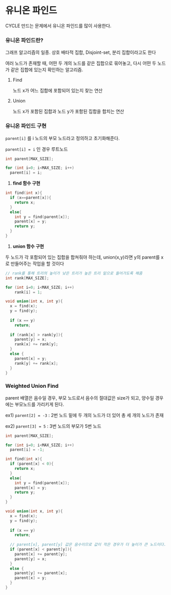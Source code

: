 # 유니온 파인드

CYCLE 만드는 문제에서 유니온 파인드를 많이 사용한다.

### 유니온 파인드란?

그래프 알고리즘의 일종. 상호 배타적 집합, Disjoint-set, 분리 집합이라고도 한다

여러 노드가 존재할 때, 어떤 두 개의 노드를 같은 집합으로 묶어놓고, 다시 어떤 두 노드가 같은 집합에 있는지 확인하는 알고리즘.

1. Find
    
    노드 x가 어느 집합에 포함되어 있는지 찾는 연산
    
2. Union
    
    노드 x가 포함된 집합과 노드 y가 포함된 집합을 합치는 연산
    

### 유니온 파인드 구현

`parent[i]` 를 i 노드의 부모 노드라고 정의하고 초기화해준다.

`parent[i] = i` 인 경우 루트노드 

```cpp
int parent[MAX_SIZE];

for (int i=0; i<MAX_SIZE; i++)
  parent[i] = i;
```

1. **find 함수 구현**

```cpp
int find(int x){
  if (x==parent[x]){
    return x;
  }
  else{
    int y = find(parent[x]);
    parent[x] = y;
    return y;
  }
}
```

1. **union 함수 구현**

두 노드가 각 포함되어 있는 집합을 합쳐줘야 하는데, union(x,y)라면 y의 parent를 x로 만들어주는 작업을 할 것이다

```cpp
// rank를 통해 트리의 높이가 낮은 트리가 높은 트리 밑으로 들어가도록 해줌
int rank[MAX_SIZE];

for (int i=0; i<MAX_SIZE; i++)
	rank[i] = 1;

void union(int x, int y){
  x = find(x);
  y = find(y);
  
  if (x == y)
    return;
  
  if (rank[x] > rank[y]){
    parent[y] = x;
    rank[x] += rank[y];
  }
  else {
    parent[x] = y;
    rank[y] += rank[x];
  }
}
```

### ****Weighted Union Find****

parent 배열은 음수일 경우, 부모 노드로서 음수의 절대값은 size가 되고, 양수일 경우에는 부모노드를 가리키게 된다.

ex1) `parent[2] = -3` : 2번 노드 밑에 두 개의 노드가 더 있어 총 세 개의 노드가 존재

ex2) `parent[3] = 5` : 3번 노드의 부모가 5번 노드

```cpp
int parent[MAX_SIZE];

for (int i=0; i<MAX_SIZE; i++)
  parent[i] = -1;

int find(int x){
  if (parent[x] < 0){
    return x;
  }
  else{
    int y = find(parent[x]);
    parent[x] = y;
    return y;
  }
}

void union(int x, int y){
  x = find(x);
  y = find(y);
  
  if (x == y)
    return;
  
  // parent[x], parent[y] 값은 음수이므로 값이 작은 경우가 더 높이가 큰 노드이다.
  if (parent[x] < parent[y]){
    parent[x] += parent[y];
    parent[y] = x;
  }
  else {
    parent[y] += parent[x];
    parent[x] = y;
  }
}
```